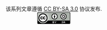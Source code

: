 
<div align="center">

该系列文章遵循 [CC BY-SA 3.0] 协议发布.  
![](license.png)

</div>

[CC BY-SA 3.0]: https://creativecommons.org/licenses/by-sa/3.0/deed.zh

